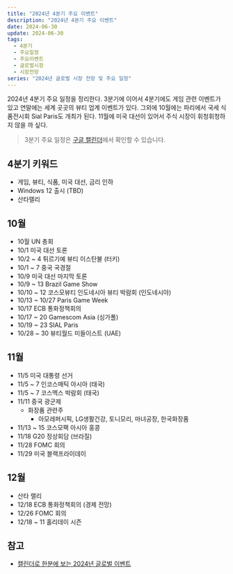 ```yaml
---
title: "2024년 4분기 주요 이벤트"
description: "2024년 4분기 주요 이벤트"
date: 2024-06-30
update: 2024-06-30
tags:
  - 4분기
  - 주요일정
  - 주요이벤트
  - 글로벌시장
  - 시장전망
series: "2024년 글로벌 시장 전망 및 주요 일정"
---
```


2024년 4분기 주요 일정을 정리한다. 3분기에 이어서 4분기에도 게임 관련 이벤트가 있고 연말에는 세계 곳곳의 뷰티 업계 이벤트가 있다. 그외에 10월에는 파리에서 국세 식품전시회 Sial Paris도 개최가 된다. 11월에 미국 대선이 있어서 주식 시장이 휘청휘청하지 않을 까 싶다.

>  3분기 주요 일정은 [구글 캘린더](https://calendar.google.com/calendar/u/0?cid=OGNjOTU3OWMwYmUyMDA0ODZjMWViZGQ4ODAxODcyMDc3OTRiMDdjMWU3NmRjMGIzNjYxOWZlMzA5ZjdjNTM4M0Bncm91cC5jYWxlbmRhci5nb29nbGUuY29t)에서 확인할 수 있습니다.

## 4분기 키워드

- 게임, 뷰티, 식품, 미국 대선, 금리 인하
- Windows 12 출시 (TBD)
- 산타랠리

## 10월


- 10월 UN 총회
- 10/1 미국 대선 토론
- 10/2 ~ 4 튀르기예 뷰티 이스탄불 (터키)
- 10/1 ~ 7 중국 국경절
- 10/9 미국 대선 마지막 토론
- 10/9 ~ 13 Brazil Game Show
- 10/10 ~ 12 코스모뷰티 인도네시아 뷰티 박람회 (인도네시아)
- 10/13 ~ 10/27 Paris Game Week
- 10/17 ECB 통화정책회의
- 10/17 ~ 20 Gamescom Asia (싱가폴)
- 10/19 ~ 23 SIAL Paris
- 10/28 ~ 30 뷰티월드 미들이스트 (UAE)

## 11월

- 11/5 미국 대통령 선거
- 11/5 ~ 7 인코스매틱 아시아 (태국)
- 11/5 ~ 7 코스멕스 박람회 (태국)
- 11/11 중국 광군제
  - 화장품 관련주
    - 아모레퍼시픽, LG생활건강, 토니모리, 마녀공장, 한국화장품
- 11/13 ~ 15 코스모팩 아시아 홍콩
- 11/18 G20 정상회담 (브라질)
- 11/28 FOMC 회의
- 11/29 미국 블랙프라이데이

## 12월

- 산타 랠리
- 12/18 ECB 통화정책회의 (경제 전망)
- 12/26  FOMC 회의
- 12/18 ~ 11 홀리데이 시즌

## 참고

- [캘린더로 한분에 보는 2024년 글로벌 이벤트](https://ohbrown.co.kr/webzine/global/2024-글로벌-이벤트-캘린더/)
